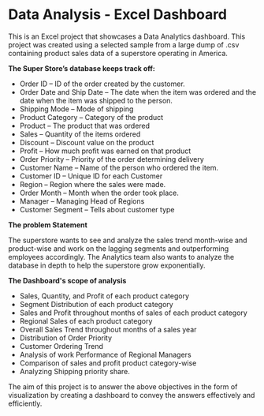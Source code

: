 # Data Analysis - Excel Dashboard

This is an Excel project that showcases a Data Analytics dashboard. This project was created using a selected sample from a large dump of .csv containing product sales data of a superstore operating in America.

**The Super Store’s database keeps track off:**

- Order ID – ID of the order created by the customer.
- Order Date and Ship Date – The date when the item was ordered and the date when the item was shipped to the
person.
-  Shipping Mode – Mode of shipping
- Product Category – Category of the product
- Product – The product that was ordered
- Sales – Quantity of the items ordered
- Discount – Discount value on the product
- Profit – How much profit was earned on that product
- Order Priority – Priority of the order determining delivery
- Customer Name – Name of the person who ordered the item.
- Customer ID – Unique ID for each Customer
- Region – Region where the sales were made.
- Order Month – Month when the order took place.
- Manager – Managing Head of Regions
- Customer Segment – Tells about customer type

**The problem Statement**

The superstore wants to see and analyze the sales trend month-wise and product-wise and work on the lagging
segments and outperforming employees accordingly. The Analytics team also wants to analyze the database in depth
to help the superstore grow exponentially.

**The Dashboard's scope of analysis**

- Sales, Quantity, and Profit of each product category
- Segment Distribution of each product category
- Sales and Profit throughout months of sales of each product category
- Regional Sales of each product category
- Overall Sales Trend throughout months of a sales year
- Distribution of Order Priority
- Customer Ordering Trend
- Analysis of work Performance of Regional Managers
- Comparison of sales and profit product category-wise
- Analyzing Shipping priority share.

The aim of this project is to answer the above objectives in the form of visualization by creating a dashboard to convey
the answers effectively and efficiently.
